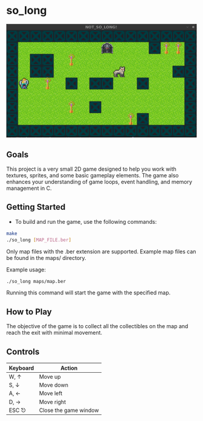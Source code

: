 # so_long

![In-game Screenshot](ingame_ss.png)


## Goals
This project is a very small 2D game designed to help you work with textures, sprites, and some basic gameplay elements. The game also enhances your understanding of game loops, event handling, and memory management in C.

## Getting Started
* To build and run the game, use the following commands:

```sh
make
./so_long [MAP_FILE.ber]
```

Only map files with the .ber extension are supported. Example map files can be found in the maps/ directory.

Example usage:
```sh
./so_long maps/map.ber
```
Running this command will start the game with the specified map.

## How to Play
The objective of the game is to collect all the collectibles on the map and reach the exit with minimal movement.


## Controls
| Keyboard | Action           |
|----------|-----------------|
| W, ↑    | Move up         |
| S, ↓    | Move down       |
| A, ←    | Move left       |
| D, →    | Move right      |
| ESC ⎋   | Close the game window |